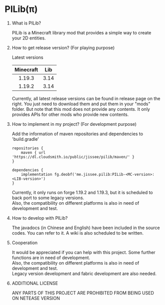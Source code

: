 # PILib(π)

<ol>
<li> What is PILib? </li>  

PILib is a Minecraft library mod that provides a simple way to create your 2D entities.

<li> How to get release version? (For playing purpose)</li>

Latest versions

| Minecraft | Lib  |
|:---------:|:----:|
|  1.19.3   | 3.14 |
|  1.19.2   | 3.14 |

Currently, all latest release versions can be found in release page on the right. You just need to download them and put them in your "mods" folder.
But note that this mod does not provide any contents. It only provides APIs for other mods who provide new contents.

<li> How to implement in my project? (For development purpose)</li>

Add the information of maven repositories and dependencies to 'build.gradle'

```
repositories {      
    maven { url 'https://dl.cloudsmith.io/public/jissee/pilib/maven/' }
}    

dependencies {
    implementation fg.deobf('me.jissee.pilib:PILib-<MC-version>:<LIB-version>')
}
```

Currently, it only runs on forge 1.19.2 and 1.19.3, but it is scheduled to back port to some legacy versions.   
Also, the compatibility on different platforms is also in need of development and test.

<li> How to develop with PILib?   </li>

The javadocs (in Chinese and English) have been included in the source codes. You can refer to it. A wiki is also scheduled to be written.

<li> Cooperation </li>

It would be appreciated if you can help with this project. Some further functions are in need of development.    
Also, the compatibility on different platforms is also in need of development and test.    
Legacy version development and fabric development are also needed.

<li> ADDITIONAL LICENSE </li>

ANY PARTS OF THIS PROJECT ARE PROHIBITED FROM BEING USED ON NETEASE VERSION

</ol>